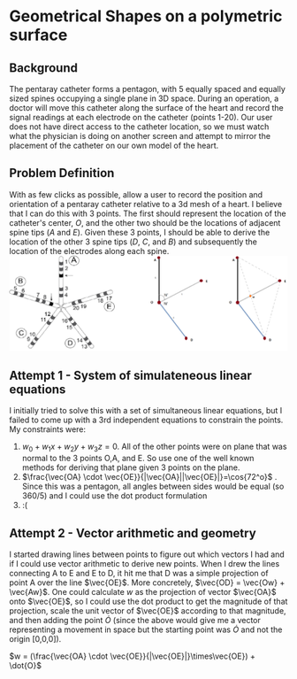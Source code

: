 # Geometrical Shapes on a polymetric surface
## Background
The pentaray catheter forms a pentagon, with 5 equally spaced and equally sized spines occupying a single plane in 3D space.  During an operation, a doctor will move this catheter along the surface of the heart and record the signal readings at each electrode on the catheter (points 1-20).  Our user does not have direct access to the catheter location, so we must watch what the physician is doing on another screen and attempt to mirror the placement of the catheter on our own model of the heart.
## Problem Definition
With as few clicks as possible, allow a user to record the position and orientation of a pentaray catheter relative to a 3d mesh of a heart.  I believe that I can do this with 3 points.  The first should represent the location of the catheter's center, *O*, and the other two should be the locations of adjacent spine tips (*A* and *E*).  Given these 3 points, I should be able to derive the location of the other 3 spine tips (*D*, *C*, and *B*) and subsequently the location of the electrodes along each spine.
![PentaRay](resources/pentaray.png)

## Attempt 1 - System of simulateneous linear equations
I initially tried to solve this with a set of simultaneous linear equations, but I failed to come up with a 3rd independent equations to constrain the points.  My constraints were:
1. $w_0 + w_1x+w_2y+w_3z = 0$. All of the other points were on plane that was normal to the 3 points O,A, and E. So use one of the well known methods for deriving that plane given 3 points on the plane.
2. $\frac{\vec{OA} \cdot \vec{OE}}{|\vec{OA}||\vec{OE}|}=\cos{72^o}$ . Since this was a pentagon, all angles between sides would be equal (so 360/5) and I could use the dot product formulation
3. :(

## Attempt 2 - Vector arithmetic and geometry
I started drawing lines between points to figure out which vectors I had and if I could use vector arithmetic to derive new points.  When I drew the lines connecting A to E and E to D, it hit me that D was a simple projection of point A over the line $\vec{OE}$.  More concretely, $\vec{OD} = \vec{Ow} + \vec{Aw}$.  One could calculate $w$ as the projection of vector $\vec{OA}$ onto $\vec{OE}$, so I could use the dot product to get the magnitude of that projection, scale the unit vector of $\vec{OE}$ according to that magnitude, and then adding the point $\dot{O}$ (since the above would give me a vector representing a movement in space but the starting point was $\dot{O}$ and not the origin [0,0,0]).

$w = (\frac{\vec{OA} \cdot \vec{OE}}{|\vec{OE}|}\times\vec{OE}) + \dot{O}$